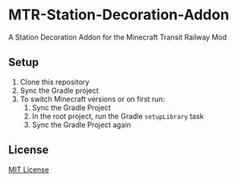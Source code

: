 # MTR-Station-Decoration-Addon
A Station Decoration Addon for the Minecraft Transit Railway Mod

## Setup

1. Clone this repository
2. Sync the Gradle project
3. To switch Minecraft versions or on first run:
    1. Sync the Gradle Project
    2. In the root project, run the Gradle `setupLibrary` task
    3. Sync the Gradle Project again

## License
[MIT License](https://raw.githubusercontent.com/AIDA64S/MTR-Station-Decoration-Addon/1.3.4/LICENSE)
